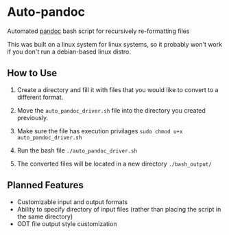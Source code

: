 # Auto-pandoc
Automated [pandoc](https://pandoc.org/) bash script for recursively re-formatting files

This was built on a linux system for linux systems, so it probably won't work if you don't run a debian-based linux distro.

## How to Use
1. Create a directory and fill it with files that you would like to convert to a different format.

2. Move the ` auto_pandoc_driver.sh ` file into the directory you created previously.

3. Make sure the file has execution privilages ` sudo chmod u+x auto_pandoc_driver.sh `

4. Run the bash file ` ./auto_pandoc_driver.sh `

5. The converted files will be located in a new directory `./bash_output/`

## Planned Features

- Customizable input and output formats
- Ability to specify directory of input files (rather than placing the script in the same directory)
- ODT file output style customization
